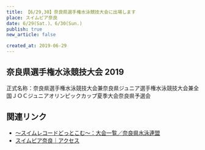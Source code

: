 ```yaml
---
title: 【6/29,30】奈良県選手権水泳競技大会に出場します
place: スイムピア奈良
date: 6/29(Sat.)、6/30(Sun.)
publish: true
new_article: false

created_at: 2019-06-29
---
```


## 奈良県選手権水泳競技大会 2019

正式名称：奈良県選手権水泳競技大会兼奈良県ジュニア選手権水泳競技大会兼全国ＪＯＣジュニアオリンピックカップ夏季大会奈良県予選会

## 関連リンク
- [～スイムレコードどっとこむ～：大会一覧／奈良県水泳連盟](http://www.swim-record.com/taikai/19/29.html)
- [スイムピア奈良｜アクセス](http://swimpia.com/access.html)
